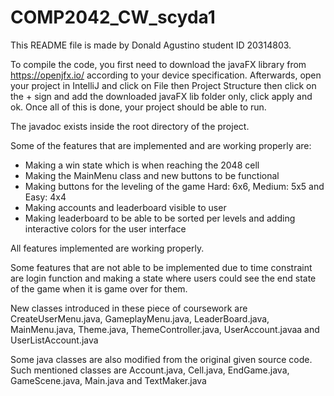 # COMP2042_CW_scyda1

This README file is made by Donald Agustino student ID 20314803. 

To compile the code, you first need to download the javaFX library from https://openjfx.io/ according to your device specification. Afterwards, open your project in IntelliJ and click on File then Project Structure then click on the + sign and add the downloaded javaFX lib folder only, click apply and ok. Once all of this is done, your project should be able to run.

The javadoc exists inside the root directory of the project.

Some of the features that are implemented and are working properly are:
- Making a win state which is when reaching the 2048 cell
- Making the MainMenu class and new buttons to be functional
- Making buttons for the leveling of the game Hard: 6x6, Medium: 5x5 and Easy: 4x4
- Making accounts and leaderboard visible to user
- Making leaderboard to be able to be sorted per levels and adding interactive colors for the 
  user interface

All features implemented are working properly.

Some features that are not able to be implemented due to time constraint are login function and making a state where users could see the end state of the game when it is game over for them.

New classes introduced in these piece of coursework are CreateUserMenu.java, GameplayMenu.java, LeaderBoard.java, MainMenu.java, Theme.java, ThemeController.java, UserAccount.javaa and UserListAccount.java

Some java classes are also modified from the original given source code. Such mentioned classes are Account.java, Cell.java, EndGame.java, GameScene.java, Main.java and TextMaker.java

